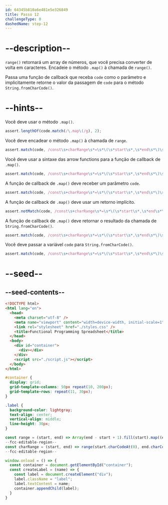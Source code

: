 ```yaml
---
id: 64345b810a6e481e5e326849
title: Passo 12
challengeType: 0
dashedName: step-12
---
```


# --description--

`range()` retornará um array de números, que você precisa converter de volta em caracteres. Encadeie o método `.map()` à chamada de `range()`.

Passa uma função de callback que receba `code` como o parâmetro e implicitamente retorne o valor da passagem de `code` para o método `String.fromCharCode()`.

# --hints--

Você deve usar o método `.map()`.

```js
assert.lengthOf(code.match(/\.map\(/g), 2);
```

Você deve encadear o método `.map()` à chamada de `range`.

```js
assert.match(code, /const\s+charRange\s*=\s*\(\s*start\s*,\s*end\s*\)\s*=>\s*range\(\s*start\.charCodeAt\(\s*0\s*\)\s*,\s*end\.charCodeAt\(\s*0\s*\)\s*\)\.map\(/);
```

Você deve usar a sintaxe das arrow functions para a função de callback de `.map()`.

```js
assert.match(code, /const\s+charRange\s*=\s*\(\s*start\s*,\s*end\s*\)\s*=>\s*range\(\s*start\.charCodeAt\(\s*0\s*\)\s*,\s*end\.charCodeAt\(\s*0\s*\)\s*\)\.map\(\s*(\(.*\)|[^\s()]+)\s*=>/);
```

A função de callback de `.map()` deve receber um parâmetro `code`.

```js
assert.match(code, /const\s+charRange\s*=\s*\(\s*start\s*,\s*end\s*\)\s*=>\s*range\(\s*start\.charCodeAt\(\s*0\s*\)\s*,\s*end\.charCodeAt\(\s*0\s*\)\s*\)\.map\(\s*(\(\s*code\s*\)|code)\s*=>/);
```

A função de callback de `.map()` deve usar um retorno implícito.

```js
assert.notMatch(code, /const\s+charRange\s*=\s*\(\s*start\s*,\s*end\s*\)\s*=>\s*range\(\s*start\.charCodeAt\(\s*0\s*\)\s*,\s*end\.charCodeAt\(\s*0\s*\)\s*\)\.map\(\s*(\(\s*code\s*\)|code)\s*=>\s*\{/);
```

A função de callback de `.map()` deve retornar o resultado da chamada de `String.fromCharCode()`.

```js
assert.match(code, /const\s+charRange\s*=\s*\(\s*start\s*,\s*end\s*\)\s*=>\s*range\(\s*start\.charCodeAt\(\s*0\s*\)\s*,\s*end\.charCodeAt\(\s*0\s*\)\s*\)\.map\(\s*(\(\s*code\s*\)|code)\s*=>\s*String\.fromCharCode\(/);
```

Você deve passar a variável `code` para `String.fromCharCode()`.

```js
assert.match(code, /const\s+charRange\s*=\s*\(\s*start\s*,\s*end\s*\)\s*=>\s*range\(\s*start\.charCodeAt\(\s*0\s*\)\s*,\s*end\.charCodeAt\(\s*0\s*\)\s*\)\.map\(\s*(\(\s*code\s*\)|code)\s*=>\s*String\.fromCharCode\(\s*code\s*\)/);
```

# --seed--

## --seed-contents--

```html
<!DOCTYPE html>
<html lang="en">
  <head>
    <meta charset="utf-8" />
    <meta name="viewport" content="width=device-width, initial-scale=1" />
    <link rel="stylesheet" href="./styles.css" />
    <title>Functional Programming Spreadsheet</title>
  </head>
  <body>
    <div id="container">
      <div></div>
    </div>
    <script src="./script.js"></script>
  </body>
</html>
```

```css
#container {
  display: grid;
  grid-template-columns: 50px repeat(10, 200px);
  grid-template-rows: repeat(11, 30px);
}

.label {
  background-color: lightgray;
  text-align: center;
  vertical-align: middle;
  line-height: 30px;
}
```

```js
const range = (start, end) => Array(end - start + 1).fill(start).map((element, index) => element + index);
--fcc-editable-region--
const charRange = (start, end) => range(start.charCodeAt(0), end.charCodeAt(0));
--fcc-editable-region--

window.onload = () => {
  const container = document.getElementById("container");
  const createLabel = (name) => {
    const label = document.createElement("div");
    label.className = "label";
    label.textContent = name;
    container.appendChild(label);
  }
}
```
